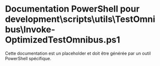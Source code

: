 # Documentation PowerShell pour development\scripts\utils\TestOmnibus\Invoke-OptimizedTestOmnibus.ps1

Cette documentation est un placeholder et doit être générée par un outil PowerShell spécifique.
